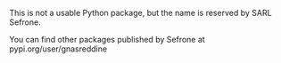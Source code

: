 This is not a usable Python package, but the name is reserved by SARL Sefrone.

You can find other packages published by Sefrone at pypi.org/user/gnasreddine